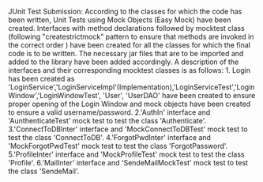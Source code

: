 JUnit Test Submission: According to the classes for which the code has been written, Unit Tests using Mock Objects (Easy Mock) have been created. Interfaces with method declarations followed by mocktest class (following "createstrictmock" pattern to ensure that methods are invoked in the correct order ) have been created for all the classes for which the final code is to be written. The necessary jar files that are to be imported and added to the library have been added accordingly. A description of the interfaces and their corresponding mocktest classes is as follows: 1. Login has been created as 'LoginService','LoginServiceImpl'(Implementation),'LoginServiceTest','LoginWindow','LoginWindowTest', 'User', 'UserDAO' have been created to ensure proper opening of the Login Window and mock objects have been created to ensure a valid username/password. 2.'AuthIn' interface and 'AunthenticateTest' mock test to test the class 'Authenticate'. 3.'ConnectToDBInter' interface and 'MockConnectToDBTest' mock test to test the class 'ConnectToDB'. 4.'ForgotPwdInter' interface and 'MockForgotPwdTest' mock test to test the class 'ForgotPassword'. 5.'ProfileInter' interface and 'MockProfileTest' mock test to test the class 'Profile'. 6.'MailInter' interface and 'SendeMailMockTest' mock test to test the class 'SendeMail'.
